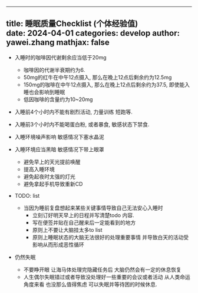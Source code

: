 
---
title: 睡眠质量Checklist (个体经验值)  
date: 2024-04-01
categories: develop 
author: yawei.zhang 
mathjax: false
---

* 入睡时的咖啡因代谢剩余应当低于20mg    
     * 咖啡因的代谢半衰期约为6.  
     * 50mg的红牛在中午12点摄入, 那么在晚上12点后剩余约为12.5mg
     * 150mg的咖啡在中午12点摄入, 那么在晚上12点后剩余约为37.5, 即使能入睡也会影响到睡眠  
     * 低因咖啡的含量约为10~20mg   
* 入睡前4个小时内不能有剧烈活动, 力量训练 短跑等.  

* 入睡前3个小时内不能喝蛋白粉, 或者暴食,  敏感状态下禁食.   

* 入睡环境噪声影响 敏感情况下塞水晶泥  
* 入睡环境应当黑暗 敏感情况下带上眼罩  
     * 避免早上的天光提前唤醒  
     * 提高入睡环境   
     * 避免起夜时太强的灯光  
     * 避免拿起手机导致重新CD   


* TODO: list  
     * 当因为睡前复盘想起来某些关键事情导致自己无法安心入睡时  
          * 立刻订好明天早上的日程并写清楚todo 内容.  
          * 写在便签并贴在自己醒来后一定能看到的地方
          * 原则上不要让大脑挂太多to list   
          * 原则上睡眠状态的大脑无法很好的处理重要事情 并导致白天的活动受影响从而形成恶性循环   

* 仍然失眠  
     * 不要睁开眼 让海马体处理完隐藏任务后 大脑仍然会有一定的休息恢复   
     * 人生偶尔失眠错过或者导致没处理好一些重要的会议或者活动 从人类命运角度来看 也没那么值得焦虑  可以失眠并等待困的时候休息.  
       

